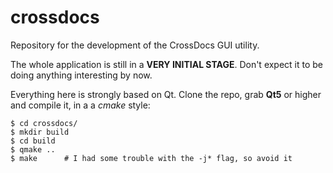crossdocs
=========

Repository for the development of the CrossDocs GUI utility.

The whole application is still in a __VERY INITIAL STAGE__. Don't expect it to be doing anything interesting by now. 

Everything here is strongly based on Qt. Clone the repo, grab __Qt5__ or higher and compile it, in a a _cmake_ style:

    $ cd crossdocs/
    $ mkdir build
    $ cd build
    $ qmake .. 
    $ make      # I had some trouble with the -j* flag, so avoid it

